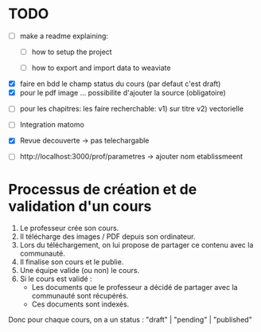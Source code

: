 # TODO

- [ ] make a readme explaining: 
    - [ ] how to setup the project
    - [ ] how to export and import data to weaviate



- [x] faire en bdd le champ status du cours (par defaut c'est draft)
- [x] pour le pdf image ... possibilite d'ajouter la source (obligatoire)
<!-- - [ ] Bien mettre les sources partout -->
- [ ] pour les chapitres: les faire recherchable: v1) sur titre v2) vectorielle
- [ ] Integration matomo
- [x] Revue decouverte -> pas telechargable
- [ ] http://localhost:3000/prof/parametres -> ajouter nom etablissmeent




# Processus de création et de validation d'un cours

1. Le professeur crée son cours.
2. Il télécharge des images / PDF depuis son ordinateur.
3. Lors du téléchargement, on lui propose de partager ce contenu avec la communauté.
4. Il finalise son cours et le publie.
5. Une équipe valide (ou non) le cours.
6. Si le cours est validé :
   - Les documents que le professeur a décidé de partager avec la communauté sont récupérés.
   - Ces documents sont indexés.

Donc pour chaque cours, on a un status : "draft" | "pending" | "published"
